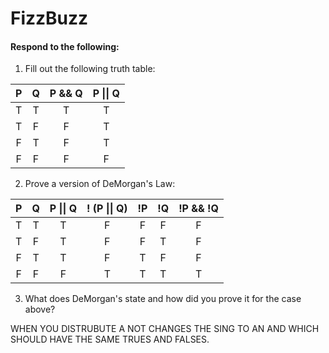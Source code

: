 # FizzBuzz
#### Respond to the following:

1. Fill out the following truth table:

| P  | Q  | P && Q | P \|\| Q |
|:--:|:--:|:------:|:--------:|
| T  | T  | T      |     T    |
| T  | F  |   F    |  T       |
| F  | T  |     F  |     T    |
| F  | F  | F      |     F    |

2. Prove a version of DeMorgan's Law:

| P  | Q  | P \|\| Q | ! (P \|\| Q) | !P | !Q | !P && !Q |
|:--:|:--:|:--------:|:------------:|:--:|:--:|:--------:|
| T  | T  |    T     |     F        |  F |  F |     F    |
| T  | F  |    T     |     F        |  F |  T |     F    |
| F  | T  |    T     |     F        |  T |  F |     F    |
| F  | F  |    F     |     T        |  T |  T |     T    |

3. What does DeMorgan's state and how did you prove it for the case above?
 
WHEN YOU DISTRUBUTE A NOT CHANGES THE SING TO AN AND WHICH SHOULD HAVE THE SAME TRUES AND FALSES.
